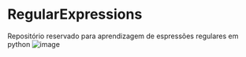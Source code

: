 # RegularExpressions
Repositório reservado para aprendizagem de espressões regulares em python
![image](https://github.com/JBradachi/RegularExpressions/assets/105111795/a35b4a1a-93ca-49d7-a9cb-e88e808d7d9e)
